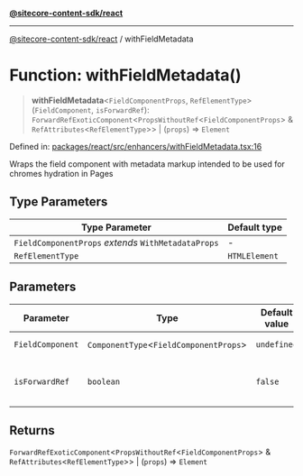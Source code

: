 [**@sitecore-content-sdk/react**](../README.md)

***

[@sitecore-content-sdk/react](../README.md) / withFieldMetadata

# Function: withFieldMetadata()

> **withFieldMetadata**\<`FieldComponentProps`, `RefElementType`\>(`FieldComponent`, `isForwardRef`): `ForwardRefExoticComponent`\<`PropsWithoutRef`\<`FieldComponentProps`\> & `RefAttributes`\<`RefElementType`\>\> \| (`props`) => `Element`

Defined in: [packages/react/src/enhancers/withFieldMetadata.tsx:16](https://github.com/Sitecore/xmc-jss-dev/blob/2e6668e53da88ec1fae89d8114202dfa302a9374/packages/react/src/enhancers/withFieldMetadata.tsx#L16)

Wraps the field component with metadata markup intended to be used for chromes hydration in Pages

## Type Parameters

| Type Parameter | Default type |
| ------ | ------ |
| `FieldComponentProps` *extends* `WithMetadataProps` | - |
| `RefElementType` | `HTMLElement` |

## Parameters

| Parameter | Type | Default value | Description |
| ------ | ------ | ------ | ------ |
| `FieldComponent` | `ComponentType`\<`FieldComponentProps`\> | `undefined` | the field component |
| `isForwardRef` | `boolean` | `false` | set to 'true' if forward reference is needed |

## Returns

`ForwardRefExoticComponent`\<`PropsWithoutRef`\<`FieldComponentProps`\> & `RefAttributes`\<`RefElementType`\>\> \| (`props`) => `Element`
